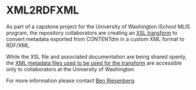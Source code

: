 # XML2RDFXML  
As part of a capstone project for the University of Washington iSchool MLIS program, the repository collaborators are creating an [XSL transform](CdmToRDFXML.xsl) to convert metadata exported from CONTENTdm in a custom XML format to RDF/XML.  
  
While the XSL file and associated documentation are being shared openly, the [XML metadata files used to be used for the transform](https://drive.google.com/drive/folders/1rjP59ZSyDvuHaCIoyGJ1AYGPtrsKYHtC?usp=sharing) are accessible only to collaborators at the University of Washington.  
  
For more information please contact [Ben Riesenberg](mailto:ries07@uw.edu).
